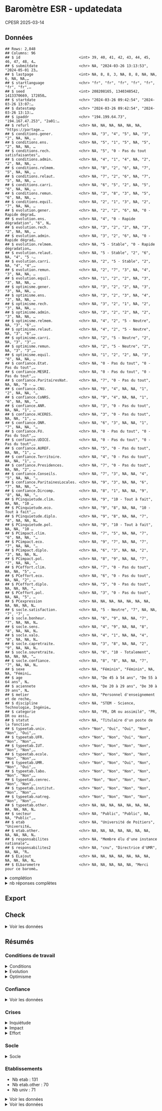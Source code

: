 Baromètre ESR - updatedata
================
CPESR
2025-03-14

## Données

    ## Rows: 2,848
    ## Columns: 96
    ## $ id                           <int> 39, 40, 41, 42, 43, 44, 45, 46, 47, 48, 4…
    ## $ submitdate                   <chr> NA, "2024-03-26 13:13:53", "2024-05-01 23…
    ## $ lastpage                     <int> NA, 8, 8, 3, NA, 8, 8, NA, NA, 6, NA, NA,…
    ## $ startlanguage                <chr> "fr", "fr", "fr", "fr", "fr", "fr", "fr",…
    ## $ seed                         <int> 208208165, 1340348542, 1413370669, 172850…
    ## $ startdate                    <chr> "2024-03-26 09:42:54", "2024-03-26 13:07:…
    ## $ datestamp                    <chr> "2024-03-26 09:42:54", "2024-03-26 13:13:…
    ## $ ipaddr                       <chr> "194.199.64.73", "194.167.47.253", "2a01:…
    ## $ refurl                       <chr> NA, NA, NA, NA, NA, NA, "https://partage.…
    ## $ conditions.gener.            <chr> NA, "3", "4", "5", NA, "3", "2", NA, NA, …
    ## $ conditions.ens.              <chr> NA, "5", "1", "5", NA, "5", "2", NA, NA, …
    ## $ conditions.rech.             <chr> NA, "5", "0 - Pas du tout satisfaisantes"…
    ## $ conditions.admin.            <chr> NA, "4", "1", "4", NA, "2", "2", NA, NA, …
    ## $ conditions.relmem.           <chr> NA, "8", "2", "6", NA, "7", "5", NA, NA, …
    ## $ conditions.relaut.           <chr> NA, "7", "2", "6", NA, "7", "5", NA, NA, …
    ## $ conditions.carri.            <chr> NA, "6", "5", "2", NA, "5", "6", NA, NA, …
    ## $ conditions.remun.            <chr> NA, "3", "8", "3", NA, "5", "6", NA, NA, …
    ## $ conditions.equil.            <chr> NA, "2", "1", "3", NA, "2", "7", NA, NA, …
    ## $ evolution.gener.             <chr> NA, "2", "2", "6", NA, "0 - Rapide dégrad…
    ## $ evolution.ens.               <chr> NA, "4", "0 - Rapide dégradation", "6", N…
    ## $ evolution.rech.              <chr> NA, "3", "2", "2", NA, "3", "2", NA, NA, …
    ## $ evolution.admin.             <chr> NA, "3", "2", "6", NA, "0 - Rapide dégrad…
    ## $ evolution.relmem.            <chr> NA, "5 - Stable", "0 - Rapide dégradation…
    ## $ evolution.relaut.            <chr> NA, "5 - Stable", "2", "6", NA, "4", "5 -…
    ## $ evolution.carri.             <chr> NA, "2", "5 - Stable", "2", NA, "4", "4",…
    ## $ evolution.remun.             <chr> NA, "2", "7", "3", NA, "4", "3", NA, NA, …
    ## $ evolution.equil.             <chr> NA, "1", "2", "2", NA, "3", "3", NA, NA, …
    ## $ optimisme.gener.             <chr> NA, "3", "2", "2", NA, "3", "3", NA, NA, …
    ## $ optimisme.ens.               <chr> NA, "3", "2", "3", NA, "4", "3", NA, NA, …
    ## $ optimisme.rech.              <chr> NA, "3", "2", "1", NA, "2", "3", NA, NA, …
    ## $ optimisme.admin.             <chr> NA, "3", "2", "2", NA, "2", "3", NA, NA, …
    ## $ optimisme.relmem.            <chr> NA, "4", "2", "5 - Neutre", NA, "3", "6",…
    ## $ optimisme.relaut.            <chr> NA, "4", "2", "5 - Neutre", NA, "3", "6",…
    ## $ optimisme.carri.             <chr> NA, "2", "5 - Neutre", "2", NA, "3", "3",…
    ## $ optimisme.remun.             <chr> NA, "2", "5 - Neutre", "2", NA, "3", "3",…
    ## $ optimisme.equil.             <chr> NA, "1", "2", "2", NA, "3", "6", NA, NA, …
    ## $ confiance.Etat.              <chr> NA, "0 - Pas du tout", "0 - Pas du tout",…
    ## $ confiance.MESRI.             <chr> NA, "0 - Pas du tout", "0 - Pas du tout",…
    ## $ confiance.ParitairesNat.     <chr> NA, "7", "0 - Pas du tout", NA, NA, "0 - …
    ## $ confiance.CNU.               <chr> NA, "9", "4", NA, NA, "1", "2", NA, NA, "…
    ## $ confiance.CoNRS.             <chr> NA, "9", "4", NA, NA, "1", "6", NA, NA, "…
    ## $ confiance.ANR.               <chr> NA, "3", "0 - Pas du tout", NA, NA, "1", …
    ## $ confiance.HCERES.            <chr> NA, "3", "0 - Pas du tout", NA, NA, "1", …
    ## $ confiance.ONR.               <chr> NA, "6", "3", NA, NA, "1", "7", NA, NA, "…
    ## $ confiance.FU.                <chr> NA, "0 - Pas du tout", "0 - Pas du tout",…
    ## $ confiance.UDICE.             <chr> NA, "0 - Pas du tout", "0 - Pas du tout",…
    ## $ confiance.AUREF.             <chr> NA, "5", "0 - Pas du tout", NA, NA, "1", …
    ## $ confiance.Territoire.        <chr> NA, "4", "0 - Pas du tout", NA, NA, "1", …
    ## $ confiance.Presidences.       <chr> NA, "7", "0 - Pas du tout", NA, NA, "2", …
    ## $ confiance.Conseils.          <chr> NA, "7", "3", NA, NA, "4", "5", NA, NA, "…
    ## $ confiance.ParitainesLocales. <chr> NA, "9", "3", NA, NA, "6", "7", NA, NA, "…
    ## $ confiance.Dircomp.           <chr> NA, "8", "1", NA, NA, "9", "8", NA, NA, "…
    ## $ PCinquietude.clim.           <chr> NA, "9", "10 - Tout à fait", NA, NA, "10 …
    ## $ PCinquietude.eco.            <chr> NA, "9", "8", NA, NA, "10 - Tout à fait",…
    ## $ PCinquietude.diplo.          <chr> NA, "9", "8", NA, NA, "7", "8", NA, NA, N…
    ## $ PCinquietude.pol.            <chr> NA, "9", "10 - Tout à fait", NA, NA, "10 …
    ## $ PCimpact.clim.               <chr> NA, "7", "5", NA, NA, "7", "6", NA, NA, "…
    ## $ PCimpact.eco.                <chr> NA, "9", "7", NA, NA, "7", "7", NA, NA, "…
    ## $ PCimpact.diplo.              <chr> NA, "6", "3", NA, NA, "2", "3", NA, NA, N…
    ## $ PCimpact.pol.                <chr> NA, "8", "9", NA, NA, "7", "7", NA, NA, "…
    ## $ PCeffort.clim.               <chr> NA, "7", "0 - Pas du tout", NA, NA, "5", …
    ## $ PCeffort.eco.                <chr> NA, "6", "0 - Pas du tout", NA, NA, "2", …
    ## $ PCeffort.diplo.              <chr> NA, "5", "0 - Pas du tout", NA, NA, NA, "…
    ## $ PCeffort.pol.                <chr> NA, "3", "0 - Pas du tout", NA, NA, "5", …
    ## $ PCexpression                 <chr> NA, NA, NA, NA, NA, NA, NA, NA, NA, NA, N…
    ## $ socle.satisfaction.          <chr> NA, "5 - Neutre", "7", NA, NA, "7", "7", …
    ## $ socle.bonheur.               <chr> NA, "6", "9", NA, NA, "7", "7", NA, NA, N…
    ## $ socle.sens.                  <chr> NA, "4", "9", NA, NA, "8", "8", NA, NA, N…
    ## $ socle.valo.                  <chr> NA, "4", "1", NA, NA, "4", "8", NA, NA, N…
    ## $ socle.capretraite.           <chr> NA, "3", "8", NA, NA, "2", "9", NA, NA, N…
    ## $ socle.souretraite.           <chr> NA, "6", "10 - Totalement", NA, NA, NA, "…
    ## $ socle.confiance.             <chr> NA, "8", "8", NA, NA, "7", "7", NA, NA, N…
    ## $ sexe                         <chr> NA, "Féminin", "Féminin", NA, NA, "Fémini…
    ## $ age                          <chr> NA, "De 45 à 54 ans", "De 55 à 64 ans", N…
    ## $ aciennete                    <chr> NA, "De 20 à 29 ans", "De 30 à 39 ans", N…
    ## $ metier                       <chr> NA, "Personnel d'enseignement et de reche…
    ## $ discipline                   <chr> NA, "STEM - Science, Technologie, Ingénie…
    ## $ categorie                    <chr> NA, "PR, DR ou assimilé", "PR, DR ou assi…
    ## $ statut                       <chr> NA, "Titulaire d'un poste de la fonction …
    ## $ typeetab.univ.               <chr> "Non", "Oui", "Oui", "Non", "Non", "Oui",…
    ## $ typeetab.UFR.                <chr> "Non", "Non", "Oui", "Non", "Non", "Non",…
    ## $ typeetab.IUT.                <chr> "Non", "Non", "Non", "Non", "Non", "Non",…
    ## $ typeetab.ecole.              <chr> "Non", "Non", "Non", "Non", "Non", "Non",…
    ## $ typeetab.UMR.                <chr> "Non", "Non", "Oui", "Non", "Non", "Oui",…
    ## $ typeetab.labo.               <chr> "Non", "Non", "Non", "Non", "Non", "Non",…
    ## $ typeetab.cenrec.             <chr> "Non", "Non", "Non", "Non", "Non", "Non",…
    ## $ typeetab.institut.           <chr> "Non", "Non", "Non", "Non", "Non", "Non",…
    ## $ typeetab.natreg.             <chr> "Non", "Non", "Non", "Non", "Non", "Non",…
    ## $ typeetab.other.              <chr> NA, NA, NA, NA, NA, NA, NA, NA, NA, NA, N…
    ## $ secteur                      <chr> NA, "Public", "Public", NA, NA, "Public",…
    ## $ etab                         <chr> NA, "Université de Poitiers", "Université…
    ## $ etab.other.                  <chr> NA, NA, NA, NA, NA, NA, NA, NA, NA, NA, N…
    ## $ responsabilites              <chr> NA, "Membre élu d'une instance nationale"…
    ## $ responsabilites2             <chr> NA, "cnu", "Directrice d'UMR", NA, NA, "R…
    ## $ ELajout                      <chr> NA, NA, NA, NA, NA, NA, NA, NA, NA, NA, N…
    ## $ ELbarometre                  <chr> NA, NA, NA, NA, NA, "Merci pour ce baromè…

<details>
<summary>
complétion
</summary>

| colonne                      | Renseigné_FALSE | Renseigné_TRUE |
|:-----------------------------|----------------:|---------------:|
| datestamp                    |              NA |           2848 |
| ipaddr                       |              NA |           2848 |
| seed                         |              NA |           2848 |
| startdate                    |              NA |           2848 |
| startlanguage                |              NA |           2848 |
| typeetab.IUT.                |              NA |           2848 |
| typeetab.UFR.                |              NA |           2848 |
| typeetab.UMR.                |              NA |           2848 |
| typeetab.cenrec.             |              NA |           2848 |
| typeetab.ecole.              |              NA |           2848 |
| typeetab.institut.           |              NA |           2848 |
| typeetab.labo.               |              NA |           2848 |
| typeetab.natreg.             |              NA |           2848 |
| typeetab.univ.               |              NA |           2848 |
| lastpage                     |             549 |           2299 |
| conditions.gener.            |             619 |           2229 |
| conditions.equil.            |             627 |           2221 |
| conditions.remun.            |             634 |           2214 |
| conditions.relmem.           |             641 |           2207 |
| conditions.carri.            |             671 |           2177 |
| conditions.admin.            |             683 |           2165 |
| conditions.relaut.           |             707 |           2141 |
| evolution.gener.             |             796 |           2052 |
| evolution.equil.             |             805 |           2043 |
| evolution.remun.             |             811 |           2037 |
| evolution.relmem.            |             825 |           2023 |
| evolution.carri.             |             827 |           2021 |
| conditions.rech.             |             831 |           2017 |
| evolution.admin.             |             834 |           2014 |
| optimisme.gener.             |             856 |           1992 |
| evolution.relaut.            |             860 |           1988 |
| optimisme.equil.             |             872 |           1976 |
| optimisme.remun.             |             874 |           1974 |
| optimisme.admin.             |             881 |           1967 |
| optimisme.carri.             |             886 |           1962 |
| optimisme.relmem.            |             889 |           1959 |
| optimisme.relaut.            |             907 |           1941 |
| confiance.Etat.              |             915 |           1933 |
| confiance.MESRI.             |             921 |           1927 |
| confiance.Dircomp.           |             922 |           1926 |
| PCinquietude.eco.            |             932 |           1916 |
| PCinquietude.clim.           |             933 |           1915 |
| PCinquietude.pol.            |             934 |           1914 |
| PCinquietude.diplo.          |             942 |           1906 |
| PCimpact.clim.               |             945 |           1903 |
| confiance.Presidences.       |             946 |           1902 |
| PCimpact.pol.                |             947 |           1901 |
| PCimpact.eco.                |             948 |           1900 |
| evolution.rech.              |             953 |           1895 |
| socle.valo.                  |             955 |           1893 |
| socle.satisfaction.          |             959 |           1889 |
| socle.sens.                  |             959 |           1889 |
| PCimpact.diplo.              |             963 |           1885 |
| submitdate                   |             976 |           1872 |
| socle.capretraite.           |             978 |           1870 |
| metier                       |             979 |           1869 |
| socle.bonheur.               |             981 |           1867 |
| age                          |             985 |           1863 |
| socle.souretraite.           |             985 |           1863 |
| statut                       |             985 |           1863 |
| aciennete                    |             988 |           1860 |
| optimisme.rech.              |             989 |           1859 |
| secteur                      |             989 |           1859 |
| categorie                    |             991 |           1857 |
| discipline                   |             993 |           1855 |
| confiance.Conseils.          |             995 |           1853 |
| socle.confiance.             |             997 |           1851 |
| PCeffort.clim.               |             998 |           1850 |
| confiance.HCERES.            |             999 |           1849 |
| sexe                         |            1011 |           1837 |
| confiance.ANR.               |            1018 |           1830 |
| confiance.Territoire.        |            1018 |           1830 |
| responsabilites              |            1033 |           1815 |
| confiance.ParitainesLocales. |            1046 |           1802 |
| etab                         |            1048 |           1800 |
| confiance.ONR.               |            1050 |           1798 |
| confiance.ParitairesNat.     |            1051 |           1797 |
| confiance.CNU.               |            1087 |           1761 |
| confiance.CoNRS.             |            1103 |           1745 |
| confiance.FU.                |            1115 |           1733 |
| conditions.ens.              |            1124 |           1724 |
| confiance.UDICE.             |            1128 |           1720 |
| PCeffort.eco.                |            1143 |           1705 |
| optimisme.ens.               |            1144 |           1704 |
| confiance.AUREF.             |            1166 |           1682 |
| evolution.ens.               |            1177 |           1671 |
| PCeffort.pol.                |            1239 |           1609 |
| PCeffort.diplo.              |            1327 |           1521 |
| responsabilites2             |            2002 |            846 |
| ELajout                      |            2535 |            313 |
| ELbarometre                  |            2637 |            211 |
| PCexpression                 |            2685 |            163 |
| typeetab.other.              |            2759 |             89 |
| etab.other.                  |            2765 |             83 |
| refurl                       |            2795 |             53 |

</details>
<details>
<summary>
nb réponses complètes
</summary>

| submitdate_na | lastpage |   nb | nbsum |
|:--------------|---------:|-----:|------:|
| TRUE          |        0 |   48 |    48 |
| TRUE          |        1 |  163 |   211 |
| TRUE          |        2 |   71 |   282 |
| TRUE          |        3 |   52 |   334 |
| TRUE          |        4 |   29 |   363 |
| TRUE          |        5 |   24 |   387 |
| TRUE          |        6 |   31 |   418 |
| TRUE          |        7 |    9 |   427 |
| FALSE         |        8 | 1872 |  2299 |
| TRUE          |       NA |  549 |  2848 |

</details>

## Export

## Check

<details>
<summary>
Voir les données
</summary>

    ## Joining with `by = join_by(id)`

| id | nb | submitdate | lastpage | startlanguage | seed | startdate | datestamp | ipaddr | refurl | conditions.gener. | conditions.ens. | conditions.rech. | conditions.admin. | conditions.relmem. | conditions.relaut. | conditions.carri. | conditions.remun. | conditions.equil. | evolution.gener. | evolution.ens. | evolution.rech. | evolution.admin. | evolution.relmem. | evolution.relaut. | evolution.carri. | evolution.remun. | evolution.equil. | optimisme.gener. | optimisme.ens. | optimisme.rech. | optimisme.admin. | optimisme.relmem. | optimisme.relaut. | optimisme.carri. | optimisme.remun. | optimisme.equil. | confiance.Etat. | confiance.MESRI. | confiance.ParitairesNat. | confiance.CNU. | confiance.CoNRS. | confiance.ANR. | confiance.HCERES. | confiance.ONR. | confiance.FU. | confiance.UDICE. | confiance.AUREF. | confiance.Territoire. | confiance.Presidences. | confiance.Conseils. | confiance.ParitairesLocales. | confiance.Dircomp. | PCinquietude.clim. | PCinquietude.eco. | PCinquietude.diplo. | PCinquietude.pol. | PCimpact.clim. | PCimpact.eco. | PCimpact.diplo. | PCimpact.pol. | PCeffort.clim. | PCeffort.eco. | PCeffort.diplo. | PCeffort.pol. | PCexpression | socle.satisfaction. | socle.bonheur. | socle.sens. | socle.valo. | socle.capretraite. | socle.souretraite. | socle.confiance. | sexe | age | anciennete | metier | discipline | categorie | statut | typeetab.univ. | typeetab.UFR. | typeetab.IUT. | typeetab.ecole. | typeetab.UMR. | typeetab.labo. | typeetab.cenrec. | typeetab.institut. | typeetab.natreg. | typeetab.other. | secteur | etab | etab.other. | responsabilites | responsabilites2 | ELajout | ELbarometre | metier.grp | statut.grp | responsabilites.grp | categorie.grp | anciennete.grp | discipline.grp | sexe.grp |
|---:|---:|:---|---:|:---|---:|:---|:---|:---|:---|:---|:---|:---|:---|:---|:---|:---|:---|:---|:---|:---|:---|:---|:---|:---|:---|:---|:---|:---|:---|:---|:---|:---|:---|:---|:---|:---|:---|:---|:---|:---|:---|:---|:---|:---|:---|:---|:---|:---|:---|:---|:---|:---|:---|:---|:---|:---|:---|:---|:---|:---|:---|:---|:---|:---|:---|:---|:---|:---|:---|:---|:---|:---|:---|:---|:---|:---|:---|:---|:---|:---|:---|:---|:---|:---|:---|:---|:---|:---|:---|:---|:---|:---|:---|:---|:---|:---|:---|:---|:---|:---|:---|:---|:---|
| 118 | 2 | 2024-09-03 05:37:02 | 8 | fr | 1132634813 | 2024-09-03 05:28:35 | 2024-09-03 05:37:02 | 2a01:cb05:25d:8d00:4150:b6c2:1b2:7b84 | NA | 0 - Pas du tout satisfaisantes | 0 - Pas du tout satisfaisantes | 0 - Pas du tout satisfaisantes | 0 - Pas du tout satisfaisantes | 0 - Pas du tout satisfaisantes | 0 - Pas du tout satisfaisantes | 0 - Pas du tout satisfaisantes | 0 - Pas du tout satisfaisantes | 0 - Pas du tout satisfaisantes | 0 - Rapide dégradation | 0 - Rapide dégradation | 0 - Rapide dégradation | 0 - Rapide dégradation | 0 - Rapide dégradation | 0 - Rapide dégradation | 0 - Rapide dégradation | 0 - Rapide dégradation | 0 - Rapide dégradation | 0 - Sans espoir | 0 - Sans espoir | 0 - Sans espoir | 0 - Sans espoir | 0 - Sans espoir | 0 - Sans espoir | 0 - Sans espoir | 0 - Sans espoir | 0 - Sans espoir | 0 - Pas du tout | 0 - Pas du tout | 0 - Pas du tout | 0 - Pas du tout | 0 - Pas du tout | 0 - Pas du tout | 0 - Pas du tout | 0 - Pas du tout | 0 - Pas du tout | 0 - Pas du tout | 0 - Pas du tout | 0 - Pas du tout | 0 - Pas du tout | 0 - Pas du tout | 0 - Pas du tout | 0 - Pas du tout | 10 - Tout à fait | 10 - Tout à fait | 10 - Tout à fait | 10 - Tout à fait | 10 - Tout à fait | 10 - Tout à fait | 10 - Tout à fait | 10 - Tout à fait | 10 - Tout à fait | 10 - Tout à fait | 10 - Tout à fait | 10 - Tout à fait | NA | NA | NA | NA | 0 - Pas du tout | 0 - Pas du tout | 0 - Pas du tout | 0 - Pas du tout | Masculin | NA | Au moins 40 ans | Personnel de recherche | NA | NA | Titulaire d’un poste de la fonction publique | Non | Non | Non | Non | Non | Oui | Non | Non | Non | NA | Public | NA | NA | NA | NA | NA | NA | C | Titulaire | NA | NA | Au moins 20 ans | NA | Masculin |
| 1265 | 2 | NA | 1 | fr | 2146177857 | 2024-09-06 12:21:52 | 2024-09-06 12:22:52 | 2a01:e34:ec29:e080:35de:fe0f:d199:a106 | NA | 3 | 3 | 3 | 3 | 3 | 3 | 3 | 3 | 0 - Pas du tout satisfaisantes | NA | NA | NA | NA | NA | NA | NA | NA | NA | NA | NA | NA | NA | NA | NA | NA | NA | NA | NA | NA | NA | NA | NA | NA | NA | NA | NA | NA | NA | NA | NA | NA | NA | NA | NA | NA | NA | NA | NA | NA | NA | NA | NA | NA | NA | NA | NA | NA | NA | NA | NA | NA | NA | NA | NA | NA | NA | NA | NA | NA | NA | Non | Non | Non | Non | Non | Non | Non | Non | Non | NA | NA | NA | NA | NA | NA | NA | NA | NA | NA | NA | NA | NA | NA | NA |
| 1315 | 2 | NA | 1 | fr | 1644208992 | 2024-09-06 14:27:12 | 2024-09-06 14:29:17 | 147.171.178.5 | NA | 9 | 9 | 9 | 9 | 10 - Tout à fait satisfaisantes | 10 - Tout à fait satisfaisantes | 9 | 9 | 9 | NA | NA | NA | NA | NA | NA | NA | NA | NA | NA | NA | NA | NA | NA | NA | NA | NA | NA | NA | NA | NA | NA | NA | NA | NA | NA | NA | NA | NA | NA | NA | NA | NA | NA | NA | NA | NA | NA | NA | NA | NA | NA | NA | NA | NA | NA | NA | NA | NA | NA | NA | NA | NA | NA | NA | NA | NA | NA | NA | NA | NA | Non | Non | Non | Non | Non | Non | Non | Non | Non | NA | NA | NA | NA | NA | NA | NA | NA | NA | NA | NA | NA | NA | NA | NA |
| 1338 | 2 | 2024-09-06 15:15:57 | 8 | fr | 1024161418 | 2024-09-06 15:11:23 | 2024-09-06 15:15:57 | 5.51.99.113 | NA | 0 - Pas du tout satisfaisantes | 0 - Pas du tout satisfaisantes | 0 - Pas du tout satisfaisantes | 0 - Pas du tout satisfaisantes | 0 - Pas du tout satisfaisantes | 0 - Pas du tout satisfaisantes | 0 - Pas du tout satisfaisantes | 0 - Pas du tout satisfaisantes | 0 - Pas du tout satisfaisantes | 0 - Rapide dégradation | 0 - Rapide dégradation | 0 - Rapide dégradation | 0 - Rapide dégradation | 0 - Rapide dégradation | 0 - Rapide dégradation | 0 - Rapide dégradation | 0 - Rapide dégradation | 0 - Rapide dégradation | 0 - Sans espoir | 0 - Sans espoir | 0 - Sans espoir | 0 - Sans espoir | 0 - Sans espoir | 0 - Sans espoir | 0 - Sans espoir | 0 - Sans espoir | 0 - Sans espoir | 0 - Pas du tout | 0 - Pas du tout | 0 - Pas du tout | 0 - Pas du tout | 0 - Pas du tout | 0 - Pas du tout | 0 - Pas du tout | 0 - Pas du tout | 0 - Pas du tout | 0 - Pas du tout | 0 - Pas du tout | 0 - Pas du tout | 0 - Pas du tout | 0 - Pas du tout | 0 - Pas du tout | 0 - Pas du tout | 10 - Tout à fait | 10 - Tout à fait | 10 - Tout à fait | 10 - Tout à fait | 10 - Tout à fait | 10 - Tout à fait | 10 - Tout à fait | 10 - Tout à fait | 0 - Pas du tout | 0 - Pas du tout | 0 - Pas du tout | 0 - Pas du tout | NA | 0 - Pas du tout | 0 - Pas du tout | 0 - Pas du tout | 0 - Pas du tout | 0 - Pas du tout | 0 - Pas du tout | 0 - Pas du tout | Masculin | Moins de 25 ans | NA | Personnel d’enseignement et de recherche | STEM - Science, Technologie, Ingénierie et Mathématiques | Doctorant, post-doctorant, ATER, ATEN, vacataire ou assimilé | NA | Oui | Oui | Non | Non | Non | Non | Non | Non | Non | NA | Public | NA | NA | NA | NA | NA | NA | E-EC | NA | NA | Doc, Post-Doc, |  |  |  |
| ATER, vacataires | NA | STEM | Masculin |  |  |  |  |  |  |  |  |  |  |  |  |  |  |  |  |  |  |  |  |  |  |  |  |  |  |  |  |  |  |  |  |  |  |  |  |  |  |  |  |  |  |  |  |  |  |  |  |  |  |  |  |  |  |  |  |  |  |  |  |  |  |  |  |  |  |  |  |  |  |  |  |  |  |  |  |  |  |  |  |  |  |  |  |  |  |  |  |  |  |  |  |  |  |  |  |  |  |  |  |
| 1454 | 2 | NA | 1 | fr | 1302241892 | 2024-09-06 23:22:18 | 2024-09-06 23:25:22 | 2001:861:e3c4:c360:3976:efe:e5ec:135e | <https://academia.hypotheses.org/> | 8 | NA | 5 | NA | 8 | 8 | 5 | 5 | 8 | NA | NA | NA | NA | NA | NA | NA | NA | NA | NA | NA | NA | NA | NA | NA | NA | NA | NA | NA | NA | NA | NA | NA | NA | NA | NA | NA | NA | NA | NA | NA | NA | NA | NA | NA | NA | NA | NA | NA | NA | NA | NA | NA | NA | NA | NA | NA | NA | NA | NA | NA | NA | NA | NA | NA | NA | NA | NA | NA | NA | NA | Non | Non | Non | Non | Non | Non | Non | Non | Non | NA | NA | NA | NA | NA | NA | NA | NA | NA | NA | NA | NA | NA | NA | NA |
| 2540 | 2 | NA | 0 | fr | 1731270036 | 2024-09-25 23:45:54 | 2024-09-25 23:47:55 | 89.3.147.175 | NA | 0 - Pas du tout satisfaisantes | NA | NA | NA | NA | NA | 0 - Pas du tout satisfaisantes | 0 - Pas du tout satisfaisantes | 2 | NA | NA | NA | NA | NA | NA | NA | NA | NA | NA | NA | NA | NA | NA | NA | NA | NA | NA | NA | NA | NA | NA | NA | NA | NA | NA | NA | NA | NA | NA | NA | NA | NA | NA | NA | NA | NA | NA | NA | NA | NA | NA | NA | NA | NA | NA | NA | NA | NA | NA | NA | NA | NA | NA | NA | NA | NA | NA | NA | NA | NA | Non | Non | Non | Non | Non | Non | Non | Non | Non | NA | NA | NA | NA | NA | NA | NA | NA | NA | NA | NA | NA | NA | NA | NA |
| 2606 | 2 | NA | 0 | fr | 1048058412 | 2024-10-01 16:18:43 | 2024-10-01 16:19:50 | 193.55.218.7 | NA | 6 | NA | NA | NA | NA | NA | NA | 0 - Pas du tout satisfaisantes | 6 | NA | NA | NA | NA | NA | NA | NA | NA | NA | NA | NA | NA | NA | NA | NA | NA | NA | NA | NA | NA | NA | NA | NA | NA | NA | NA | NA | NA | NA | NA | NA | NA | NA | NA | NA | NA | NA | NA | NA | NA | NA | NA | NA | NA | NA | NA | NA | NA | NA | NA | NA | NA | NA | NA | NA | NA | NA | NA | NA | NA | NA | Non | Non | Non | Non | Non | Non | Non | Non | Non | NA | NA | NA | NA | NA | NA | NA | NA | NA | NA | NA | NA | NA | NA | NA |

</details>

## Résumés

### Conditions de travail

<details>
<summary>
Conditions
</summary>

    ## Joining with `by = join_by(Question)`
    ## Joining with `by = join_by(Question)`

| Question           | nb.réponses | Négatif | Neutre | Positif | NCP |      Score |
|:-------------------|------------:|:--------|:-------|:--------|:----|-----------:|
| conditions.admin.  |        2162 | 67%     | 13%    | 20%     | NA  | -1.4690102 |
| conditions.carri.  |        2175 | 56%     | 14%    | 31%     | NA  | -1.0505747 |
| conditions.ens.    |        1723 | 40%     | 18%    | 43%     | NA  | -0.0092861 |
| conditions.equil.  |        2219 | 49%     | 13%    | 38%     | NA  | -0.4357819 |
| conditions.gener.  |        2229 | 35%     | 15%    | 50%     | NA  |  0.3091072 |
| conditions.rech.   |        2015 | 43%     | 14%    | 43%     | NA  | -0.1404467 |
| conditions.relaut. |        2139 | 24%     | 16%    | 60%     | NA  |  0.9102384 |
| conditions.relmem. |        2205 | 20%     | 13%    | 67%     | NA  |  1.3333333 |
| conditions.remun.  |        2211 | 55%     | 13%    | 32%     | NA  | -0.8521031 |
| Global             |       19078 | 43%     | 14%    | 43%     | NA  |         NA |

</details>
<details>
<summary>
Evolution
</summary>

    ## Joining with `by = join_by(Question)`
    ## Joining with `by = join_by(Question)`

| Question          | nb.réponses | Négatif | Neutre | Positif | NCP |      Score |
|:------------------|------------:|:--------|:-------|:--------|:----|-----------:|
| evolution.admin.  |        2013 | 79%     | 16%    | 5%      | NA  | -2.2468952 |
| evolution.carri.  |        2020 | 60%     | 32%    | 8%      | NA  | -1.4935644 |
| evolution.ens.    |        1669 | 63%     | 31%    | 6%      | NA  | -1.4667466 |
| evolution.equil.  |        2042 | 48%     | 39%    | 12%     | NA  | -1.0122429 |
| evolution.gener.  |        2050 | 68%     | 25%    | 8%      | NA  | -1.5375610 |
| evolution.rech.   |        1893 | 69%     | 23%    | 8%      | NA  | -1.5324881 |
| evolution.relaut. |        1987 | 32%     | 56%    | 12%     | NA  | -0.4564670 |
| evolution.relmem. |        2022 | 30%     | 56%    | 14%     | NA  | -0.3946588 |
| evolution.remun.  |        2036 | 57%     | 28%    | 15%     | NA  | -1.2937132 |
| Global            |       17732 | 56%     | 34%    | 10%     | NA  |         NA |

</details>
<details>
<summary>
Optimisme
</summary>

    ## Joining with `by = join_by(Question)`
    ## Joining with `by = join_by(Question)`

| Question          | nb.réponses | Négatif | Neutre | Positif | NCP |      Score |
|:------------------|------------:|:--------|:-------|:--------|:----|-----------:|
| optimisme.admin.  |        1967 | 86%     | 10%    | 4%      | NA  | -2.8093543 |
| optimisme.carri.  |        1962 | 75%     | 18%    | 7%      | NA  | -2.3384302 |
| optimisme.ens.    |        1704 | 80%     | 14%    | 6%      | NA  | -2.3849765 |
| optimisme.equil.  |        1976 | 52%     | 34%    | 15%     | NA  | -1.2201417 |
| optimisme.gener.  |        1992 | 79%     | 14%    | 7%      | NA  | -2.2530120 |
| optimisme.rech.   |        1859 | 81%     | 12%    | 7%      | NA  | -2.4254976 |
| optimisme.relaut. |        1941 | 37%     | 46%    | 18%     | NA  | -0.6300876 |
| optimisme.relmem. |        1959 | 35%     | 45%    | 20%     | NA  | -0.5145482 |
| optimisme.remun.  |        1974 | 77%     | 16%    | 7%      | NA  | -2.3844985 |
| Global            |       17334 | 67%     | 23%    | 10%     | NA  |         NA |

</details>

### Confiance

<details>
<summary>
Voir les données
</summary>

    ## Joining with `by = join_by(Question)`
    ## Joining with `by = join_by(Question)`

| Question                     | nb.réponses | Négatif | Neutre | Positif | NCP |      Score |
|:-----------------------------|------------:|:--------|:-------|:--------|:----|-----------:|
| confiance.ANR.               |        1727 | 79%     | 12%    | 9%      | 6%  | -2.6560510 |
| confiance.AUREF.             |         566 | 81%     | 14%    | 4%      | 66% | -3.2137809 |
| confiance.CNU.               |        1553 | 49%     | 16%    | 35%     | 12% | -0.7546684 |
| confiance.CoNRS.             |        1287 | 52%     | 18%    | 30%     | 26% | -1.0520591 |
| confiance.Conseils.          |        1695 | 57%     | 17%    | 27%     | 9%  | -1.2194690 |
| confiance.Dircomp.           |        1905 | 27%     | 11%    | 61%     | 1%  |  1.0808399 |
| confiance.Etat.              |        1889 | 91%     | 5%     | 3%      | 2%  | -3.5293806 |
| confiance.FU.                |        1072 | 78%     | 14%    | 9%      | 38% | -2.7733209 |
| confiance.HCERES.            |        1750 | 77%     | 11%    | 11%     | 5%  | -2.6480000 |
| confiance.MESRI.             |        1885 | 91%     | 5%     | 4%      | 2%  | -3.4265252 |
| confiance.ONR.               |        1611 | 59%     | 18%    | 23%     | 10% | -1.4425822 |
| confiance.ParitairesLocales. |        1500 | 42%     | 19%    | 39%     | 17% | -0.3880000 |
| confiance.ParitairesNat.     |        1263 | 65%     | 16%    | 18%     | 30% | -1.8210610 |
| confiance.Presidences.       |        1852 | 62%     | 14%    | 25%     | 3%  | -1.5000000 |
| confiance.Territoire.        |        1697 | 68%     | 15%    | 17%     | 7%  | -1.9587507 |
| confiance.UDICE.             |         918 | 82%     | 12%    | 5%      | 47% | -3.3485839 |
| Global                       |       24170 | 66%     | 13%    | 21%     | NA  |         NA |

</details>

### Crises

<details>
<summary>
Inquiétude
</summary>

    ## Joining with `by = join_by(Question)`
    ## Joining with `by = join_by(Question)`

| Question            | nb.réponses | Négatif | Neutre | Positif | NCP |    Score |
|:--------------------|------------:|:--------|:-------|:--------|:----|---------:|
| PCinquietude.clim.  |        1915 | 6%      | 5%     | 89%     | NA  | 3.501305 |
| PCinquietude.diplo. |        1906 | 13%     | 12%    | 74%     | NA  | 2.051417 |
| PCinquietude.eco.   |        1916 | 10%     | 8%     | 82%     | NA  | 2.416493 |
| PCinquietude.pol.   |        1914 | 7%      | 6%     | 86%     | NA  | 2.922675 |
| Global              |        7651 | 9%      | 8%     | 83%     | NA  |       NA |

</details>
<details>
<summary>
Impact
</summary>

    ## Joining with `by = join_by(Question)`
    ## Joining with `by = join_by(Question)`

| Question        | nb.réponses | Négatif | Neutre | Positif | NCP |      Score |
|:----------------|------------:|:--------|:-------|:--------|:----|-----------:|
| PCimpact.clim.  |        1903 | 23%     | 13%    | 64%     | NA  |  1.2858644 |
| PCimpact.diplo. |        1885 | 41%     | 18%    | 41%     | NA  | -0.1405836 |
| PCimpact.eco.   |        1900 | 9%      | 6%     | 85%     | NA  |  2.7173684 |
| PCimpact.pol.   |        1901 | 15%     | 9%     | 77%     | NA  |  2.2709100 |
| Global          |        7589 | 22%     | 11%    | 67%     | NA  |         NA |

</details>
<details>
<summary>
Effort
</summary>

    ## Joining with `by = join_by(Question)`
    ## Joining with `by = join_by(Question)`

| Question        | nb.réponses | Négatif | Neutre | Positif | NCP |     Score |
|:----------------|------------:|:--------|:-------|:--------|:----|----------:|
| PCeffort.clim.  |        1850 | 58%     | 15%    | 27%     | NA  | -1.277297 |
| PCeffort.diplo. |        1521 | 59%     | 27%    | 14%     | NA  | -1.837607 |
| PCeffort.eco.   |        1705 | 63%     | 22%    | 15%     | NA  | -1.770674 |
| PCeffort.pol.   |        1609 | 70%     | 21%    | 10%     | NA  | -2.321939 |
| Global          |        6685 | 62%     | 21%    | 17%     | NA  |        NA |

</details>

### Socle

<details>
<summary>
Socle
</summary>

    ## Joining with `by = join_by(Question)`
    ## Joining with `by = join_by(Question)`

| Question            | nb.réponses | Négatif | Neutre | Positif | NCP |      Score |
|:--------------------|------------:|:--------|:-------|:--------|:----|-----------:|
| socle.bonheur.      |        1867 | 9%      | 15%    | 76%     | NA  |  1.8998393 |
| socle.capretraite.  |        1870 | 37%     | 14%    | 49%     | NA  |  0.4438503 |
| socle.confiance.    |        1851 | 16%     | 28%    | 56%     | NA  |  0.9378714 |
| socle.satisfaction. |        1889 | 23%     | 12%    | 66%     | NA  |  1.0577025 |
| socle.sens.         |        1889 | 17%     | 8%     | 75%     | NA  |  1.8173637 |
| socle.souretraite.  |        1863 | 31%     | 15%    | 54%     | NA  |  0.8480945 |
| socle.valo.         |        1893 | 59%     | 11%    | 30%     | NA  | -1.0987850 |
| Global              |       13122 | 27%     | 15%    | 58%     | NA  |         NA |

</details>

### Etablissements

- Nb etab : 131
- Nb etab.other : 70
- Nb univ : 71

<details>
<summary>
Voir les données
</summary>

| etab | nb_reponses |
|:---|---:|
| NA | 434 |
| CNRS | 199 |
| Autre | 103 |
| Aix-Marseille Université | 70 |
| Université Grenoble Alpes | 59 |
| Université de Lorraine | 52 |
| Université Paris-Cité | 51 |
| Muséum national d’histoire naturelle | 50 |
| Université de Strasbourg | 49 |
| Université de Lille | 48 |
| Université Paris-Saclay | 48 |
| Sorbonne Université | 46 |
| Université Paris 1 - Panthéon Sorbonne | 42 |
| Université du Littoral Côte d’Opale | 41 |
| Inserm | 37 |
| Université Claude Bernard - Lyon 1 | 35 |
| Université de Rennes 1 | 32 |
| Nantes Université | 31 |
| Université Toulouse III - Paul Sabatier | 30 |
| IRD | 29 |
| Université de Montpellier | 28 |
| Université Toulouse - Jean Jaurès | 27 |
| Inrae | 25 |
| Université de Poitiers | 22 |
| Université de Franche-Comté | 22 |
| Université de Bordeaux | 21 |
| Université Paris sciences et lettres | 21 |
| Université de Caen Normandie | 21 |
| École des hautes études en sciences sociales | 20 |
| Université Gustave Eiffel | 19 |
| CEA | 19 |
| Université Paris Nanterre | 18 |
| Université Paris 8 - Vincennes - Saint-Denis | 18 |
| Université Sorbonne Paris Nord | 16 |
| Université de Rouen Normandie | 15 |
| MNHN | 14 |
| Université de Bourgogne | 14 |
| Université de Picardie Jules-Verne | 14 |
| Université Sorbonne Nouvelle - Paris 3 | 13 |
| Université Bordeaux Montaigne | 12 |
| Inria | 12 |
| Université de Tours | 12 |
| Sciences Po | 12 |
| Université Jean Monnet | 12 |
| CY Cergy Paris Université | 11 |
| Université de Bretagne Occidentale | 11 |
| Université Clermont Auvergne | 11 |
| Le Mans Université | 10 |
| Université de Limoges | 10 |
| Université de Versailles Saint-Quentin-en-Yvelines | 10 |
| Université Rennes 2 | 10 |
| Institut polytechnique de Paris | 9 |
| Université d’Angers | 9 |
| Ifremer | 9 |
| Université Le Havre Normandie | 9 |
| Université Lumière - Lyon 2 | 8 |
| Université de Reims Champagne-Ardenne | 8 |
| Conservatoire national des arts et métiers | 7 |
| Avignon Université | 7 |
| Institut national des langues et civilisations orientales | 7 |
| Université de technologie de Compiègne | 7 |
| École normale supérieure de Lyon | 7 |
| La Rochelle Université | 7 |
| Institut Mines-Télécom, au périmètre des écoles IMT Atlantique, Lille Douai, Albi, Alès, Mines Saint-Étienne et Institut Mines-Télécom Business school | 7 |
| Université Côte d’Azur | 7 |
| Cirad | 7 |
| Université Paris-Est Créteil | 5 |
| Toulouse INP | 5 |
| Institut national d’enseignement supérieur pour l’agriculture, l’alimentation et l’environnement | 5 |
| Université Jean Moulin - Lyon 3 | 5 |
| Université Savoie Mont Blanc | 5 |
| Université de Perpignan Via Domitia | 5 |
| Institut national universitaire Jean-François Champollion | 4 |
| Université Toulouse Capitole | 4 |
| Université Panthéon-Assas | 4 |
| Université de Pau et des Pays de l’Adour | 4 |
| Sciences Po Bordeaux | 4 |
| Université d’Orléans | 4 |
| Institut national des sciences appliquées de Toulouse | 4 |
| Université Paul-Valéry - Montpellier 3 | 3 |
| École nationale de l’aviation civile | 3 |
| Ined | 3 |
| Sciences Po Lyon | 3 |
| Collège de France | 3 |
| Université de Haute-Alsace | 2 |
| Université de Toulon | 2 |
| Centrale Marseille | 2 |
| Université d’Artois | 2 |
| Institut catholique de Paris | 2 |
| Université Bretagne Sud | 2 |
| Institut national des sciences appliquées de Lyon | 2 |
| Université Polytechnique Hauts-de-France | 2 |
| Université de technologie de Troyes | 2 |
| École normale supérieure de Rennes | 2 |
| Institut national des sciences appliquées de Rouen Normandie | 2 |
| Institut national des sciences appliquées Centre Val de Loire | 2 |
| Université de Nîmes | 2 |
| Université de technologie de Belfort-Montbéliard | 1 |
| Université de Guyane | 1 |
| Centrale Lyon | 1 |
| IRSN | 1 |
| Bordeaux INP | 1 |
| Agrosup Dijon | 1 |
| École supérieure d’ingénieurs des travaux de la construction de Caen | 1 |
| Université d’Évry-Val-d’Essonne | 1 |
| École française d’Extrême-Orient | 1 |
| Arts et Métiers Sciences et Technologies | 1 |
| Institut national supérieur de formation et de recherche pour l’éducation des jeunes handicapés et les enseignements adaptés | 1 |
| Sciences Po Rennes | 1 |
| École nationale des travaux publics de l’État | 1 |
| École nationale supérieure d’architecture de Normandie | 1 |
| ANR | 1 |
| Centre de formation des journalistes | 1 |
| École nationale d’ingénieurs de Brest | 1 |
| Université de la Nouvelle-Calédonie | 1 |
| Université de La Réunion | 1 |
| École nationale supérieure d’architecture de Toulouse | 1 |
| Université des Antilles | 1 |
| École française d’Athènes | 1 |
| École nationale supérieure d’ingénieurs de Caen | 1 |
| Centrale Lille Institut | 1 |
| École nationale supérieure Louis Lumière | 1 |
| École nationale supérieure de mécanique et d’aérotechnique de Poitiers | 1 |
| Institut national des sciences appliquées de Rennes | 1 |
| ESIEE Paris | 1 |
| Institut supérieur de l’aéronautique et de l’espace | 1 |
| École des hautes études en santé publique | 1 |
| Université de Corse Pasquale Paoli | 1 |
| Sciences Po Aix | 1 |
| Institut catholique de Lille | 1 |
| Y SCHOOLS | 1 |

</details>
<details>
<summary>
Voir les données
</summary>

| etab.other. | nb_reponses |
|:---|---:|
| NA | 2151 |
| cea | 3 |
| ne souhaite pas répondre | 3 |
| ifremer | 3 |
| espci | 3 |
| observatoire de paris | 2 |
| ens paris | 2 |
| université paris cité | 2 |
| institut de physique du globe de paris | 2 |
| institut pasteur | 2 |
| université paris-cité | 2 |
| université de strasbourg | 1 |
| université gustave eiffel | 1 |
| institut agro | 1 |
| toulouse inp | 1 |
| institut agro (masa) | 1 |
| \- | 1 |
| université de tours | 1 |
| réseau national des maisons des sciences de l’homme | 1 |
| lyon | 1 |
| institut superieur des beaux arts de besançon | 1 |
| onera | 1 |
| grenoble inp - uga | 1 |
| cirad (cetre international de la recherche en agronomie pour le développement | 1 |
| chuga | 1 |
| inspe de lorraine | 1 |
| inspe de paris | 1 |
| université d’angers (je ne comprends pas pourquoi elle ne figure pas dans cette liste) | 1 |
| université du havre | 1 |
| bordeaux | 1 |
| ehess | 1 |
| inrap (cotutelle en théorie) | 1 |
| sciences po saint-germain-en-laye | 1 |
| ulb | 1 |
| université libre de bruxelles | 1 |
| mines paris | 1 |
| ecole nationale supérieure d’architecture de nantes | 1 |
| grenoble inp | 1 |
| n.c | 1 |
| école normale supérieure de paris | 1 |
| iogs | 1 |
| mesr | 1 |
| ipgp | 1 |
| anrs mie | 1 |
| université paris dauphine | 1 |
| imt atlantique | 1 |
| institut national des sciences appliquées hauts-de-france | 1 |
| ifcs esquirol (hcl) | 1 |
| ensma | 1 |
| institut du cerveau | 1 |
| ensiie | 1 |
| agroparistech | 1 |
| université de tours | 1 |
| ecole supérieure de physique et de chimie industrielles de la ville de paris | 1 |
| ecole nationale supérieure d’architecture de lyon | 1 |
| cnrs | 1 |
| école nationale supérieure d’architecture de lyon | 1 |
| université sorbonne paris nord | 1 |
| inp grenoble | 1 |
| institut de recherche pour le développement | 1 |
| sans réponse | 1 |
| institut de physique et chimie des matériaux de strasbourg | 1 |
| ephe | 1 |
| ensta paris | 1 |
| inrae | 1 |
| centre national de la recherche scientifique | 1 |
| météo-france | 1 |
| iut paris rives de seine | 1 |
| ens ulm - psl | 1 |
| sciences po grenoble | 1 |

</details>
